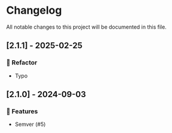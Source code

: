 # Changelog

All notable changes to this project will be documented in this file.

## [2.1.1] - 2025-02-25

### 🚜 Refactor

- Typo

## [2.1.0] - 2024-09-03

### 🚀 Features

- Semver (#5)

<!-- generated by git-cliff -->
